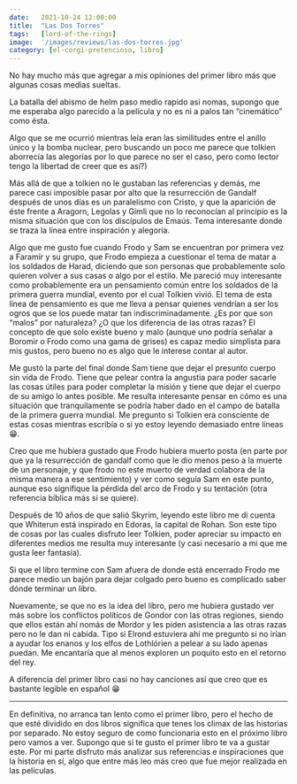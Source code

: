 ```yaml
---
date:   2021-10-24 12:00:00
title:  "Las Dos Torres"
tags:   [lord-of-the-rings]
image:  '/images/reviews/las-dos-torres.jpg'
category: [el-corgi-pretencioso, libro]
---
```

No hay mucho más que agregar a mis opiniones del primer libro más que algunas cosas medias sueltas.

La batalla del abismo de helm paso medio rapido asi nomas, supongo que me esperaba algo parecido a la película y no es ni a palos tan “cinemático” como ésta.

Algo que se me ocurrió mientras leía eran las similitudes entre el anillo único y la bomba nuclear, pero buscando un poco me parece que tolkien aborrecía las alegorías por lo que parece no ser el caso, pero como lector tengo la libertad de creer que es así?)

Más allá de que a tolkien no le gustaban las referencias y demás, me parece casi imposible pasar por alto que la resurrección de Gandalf después de unos días es un paralelismo con Cristo, y que la aparición de éste frente a Aragorn, Legolas y Gimli que no lo reconocían al principio es la misma situación que con los discípulos de Emaús. Tema interesante donde se traza la línea entre inspiración y alegoría.

Algo que me gusto fue cuando Frodo y Sam se encuentran por primera vez a Faramir y su grupo, que Frodo empieza a cuestionar el tema de matar a los soldados de Harad, diciendo que son personas que probablemente solo quieren volver a sus casas o algo por el estilo. Me pareció muy interesante como probablemente era un pensamiento común entre los soldados de la primera guerra mundial, evento por el cual Tolkien vivió. El tema de esta línea de pensamiento es que me lleva a pensar quienes vendrían a ser los ogros que se los puede matar tan indiscriminadamente. ¿Es por que son “malos” por naturaleza? ¿O que los diferencia de las otras razas? El concepto de que solo existe bueno y malo (aunque uno podría señalar a Boromir o Frodo como una gama de grises) es capaz medio simplista para mis gustos, pero bueno no es algo que le interese contar al autor.

Me gustó la parte del final donde Sam tiene que dejar el presunto cuerpo sin vida de Frodo. Tiene que pelear contra la angustia para poder sacarle las cosas útiles para poder completar la misión y tiene que dejar el cuerpo de su amigo lo antes posible. Me resulta interesante pensar en cómo es una situación que tranquilamente se podría haber dado en el campo de batalla de la primera guerra mundial. Me pregunto si Tolkien era consciente de estas cosas mientras escribía o si yo estoy leyendo demasiado entre líneas :grin:.

Creo que me hubiera gustado que Frodo hubiera muerto posta (en parte por que ya la resurrección de gandalf como que le dio menos peso a la muerte de un personaje, y que frodo no este muerto de verdad colabora de la misma manera a ese sentimiento) y ver como seguía Sam en este punto, aunque eso signifique la pérdida del arco de Frodo y su tentación (otra referencia bíblica más si se quiere).

Después de 10 años de que salió Skyrim, leyendo este libro me di cuenta que Whiterun está inspirado en Edoras, la capital de Rohan. Son este tipo de cosas por las cuales disfruto leer Tolkien, poder apreciar su impacto en diferentes medios me resulta muy interesante (y casi necesario a mi que me gusta leer fantasía).

Si que el libro termine con Sam afuera de donde está encerrado Frodo me parece medio un bajón para dejar colgado pero bueno es complicado saber dónde terminar un libro.

Nuevamente, se que no es la idea del libro, pero me hubiera gustado ver más sobre los conflictos políticos de Gondor con las otras regiones, siendo que ellos están ahí nomás de Mordor y les piden asistencia a las otras razas pero no le dan ni cabida. Tipo si Elrond estuviera ahí me pregunto si no irían a ayudar los enanos y los elfos de Lothlórien a pelear a su lado apenas puedan. Me encantaría que al menos exploren un poquito esto en el retorno del rey.

A diferencia del primer libro casi no hay canciones así que creo que es bastante legible en español :grin:

<hr>

En definitiva, no arranca tan lento como el primer libro, pero el hecho de que esté dividido en dos libros significa que tenes los climax de las historias por separado. No estoy seguro de como funcionaria esto en el próximo libro pero vamos a ver. Supongo que si te gusto el primer libro te va a gustar este. Por mi parte disfruto más analizar sus referencias e inspiraciones que la historia en sí, algo que entre más leo más creo que fue mejor realizada en las películas.
